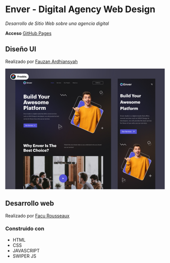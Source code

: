 # Enver - Digital Agency Web Design

_Desarrollo de Sitio Web sobre una agencia digital_

**Acceso** [GitHub Pages](https://facurousseaux.github.io/enver-website/)

## Diseño UI
Realizado por [Fauzan Ardhiansyah](https://dribbble.com/ozanardhi23)

![](/preview.jpg)

## Desarrollo web
Realizado por [Facu Rousseaux](https://github.com/FacuRousseaux)

### Construido con
* HTML
* CSS
* JAVASCRIPT
* SWIPER JS
